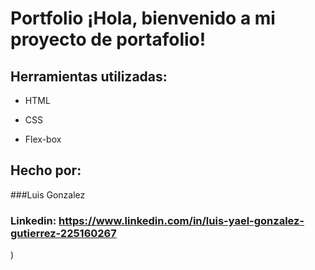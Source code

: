 # Portfolio ¡Hola, bienvenido a mi proyecto de portafolio!

## Herramientas utilizadas:

* HTML

* CSS

* Flex-box

## Hecho por:

###Luis Gonzalez

### Linkedin: https://www.linkedin.com/in/luis-yael-gonzalez-gutierrez-225160267

)
